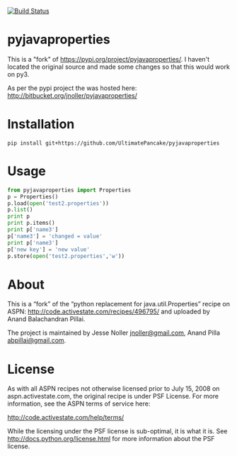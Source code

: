 [![Build Status](https://travis-ci.org/UltimatePancake/pyjavaproperties.svg?branch=master)](https://travis-ci.org/UltimatePancake/pyjavaproperties)

# pyjavaproperties

This is a "fork" of https://pypi.org/project/pyjavaproperties/. I haven't located the original source and made some changes so that this would work on py3.

As per the pypi project the was hosted here: <http://bitbucket.org/jnoller/pyjavaproperties/>

# Installation

```
pip install git+https://github.com/UltimatePancake/pyjavaproperties
```

# Usage

```py
from pyjavaproperties import Properties
p = Properties()
p.load(open('test2.properties'))
p.list()
print p
print p.items()
print p['name3']
p['name3'] = 'changed = value'
print p['name3']
p['new key'] = 'new value'
p.store(open('test2.properties','w'))
```

# About

This is a “fork” of the “python replacement for java.util.Properties” recipe on ASPN: <http://code.activestate.com/recipes/496795/> and uploaded by Anand Balachandran Pillai.

The project is maintained by Jesse Noller <jnoller@gmail.com>, Anand Pilla <abpillai@gmail.com>.

# License

As with all ASPN recipes not otherwise licensed prior to July 15, 2008 on aspn.activestate.com, the original recipe is under PSF License. For more information, see the ASPN terms of service here:

<http://code.activestate.com/help/terms/>

While the licensing under the PSF license is sub-optimal, it is what it is. See <http://docs.python.org/license.html> for more information about the PSF license.
